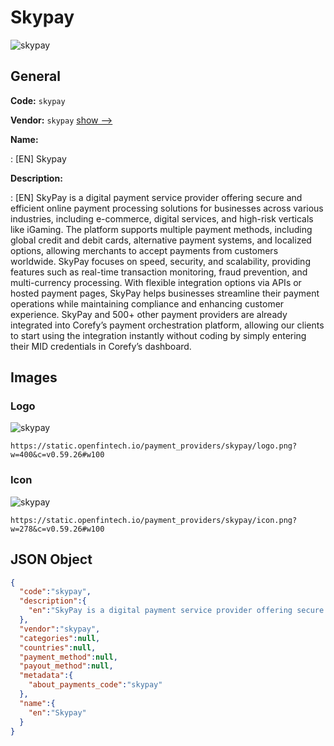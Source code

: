 
# Skypay 
![skypay](https://static.openfintech.io/payment_providers/skypay/logo.png?w=400&c=v0.59.26#w100)  

## General 
 
**Code:** `skypay` 
 
**Vendor:** `skypay` [show -->](/vendors/skypay/) 
 
**Name:** 
 
:	[EN] Skypay 
 
**Description:** 
 
: [EN] SkyPay is a digital payment service provider offering secure and efficient online payment processing solutions for businesses across various industries, including e-commerce, digital services, and high-risk verticals like iGaming. The platform supports multiple payment methods, including global credit and debit cards, alternative payment systems, and localized options, allowing merchants to accept payments from customers worldwide. SkyPay focuses on speed, security, and scalability, providing features such as real-time transaction monitoring, fraud prevention, and multi-currency processing. With flexible integration options via APIs or hosted payment pages, SkyPay helps businesses streamline their payment operations while maintaining compliance and enhancing customer experience. SkyPay and 500+ other payment providers are already integrated into Corefy’s payment orchestration platform, allowing our clients to start using the integration instantly without coding by simply entering their MID credentials in Corefy’s dashboard. 
 

## Images 

### Logo 
 
![skypay](https://static.openfintech.io/payment_providers/skypay/logo.png?w=400&c=v0.59.26#w100)  

```
https://static.openfintech.io/payment_providers/skypay/logo.png?w=400&c=v0.59.26#w100
```  

### Icon 
 
![skypay](https://static.openfintech.io/payment_providers/skypay/icon.png?w=278&c=v0.59.26#w100)  

```
https://static.openfintech.io/payment_providers/skypay/icon.png?w=278&c=v0.59.26#w100
```  

## JSON Object 

```json
{
  "code":"skypay",
  "description":{
    "en":"SkyPay is a digital payment service provider offering secure and efficient online payment processing solutions for businesses across various industries, including e-commerce, digital services, and high-risk verticals like iGaming. The platform supports multiple payment methods, including global credit and debit cards, alternative payment systems, and localized options, allowing merchants to accept payments from customers worldwide. SkyPay focuses on speed, security, and scalability, providing features such as real-time transaction monitoring, fraud prevention, and multi-currency processing. With flexible integration options via APIs or hosted payment pages, SkyPay helps businesses streamline their payment operations while maintaining compliance and enhancing customer experience. SkyPay and 500+ other payment providers are already integrated into Corefy\u2019s payment orchestration platform, allowing our clients to start using the integration instantly without coding by simply entering their MID credentials in Corefy\u2019s dashboard."
  },
  "vendor":"skypay",
  "categories":null,
  "countries":null,
  "payment_method":null,
  "payout_method":null,
  "metadata":{
    "about_payments_code":"skypay"
  },
  "name":{
    "en":"Skypay"
  }
}
```  
